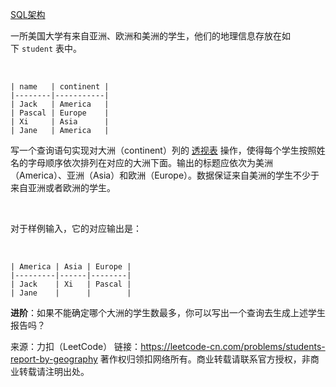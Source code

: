 [SQL架构](https://github.com/Zhenghao-Liu/LeetCode_problem-and-solution/blob/master/0618.学生地理信息报告/PROBLEM.sql)

一所美国大学有来自亚洲、欧洲和美洲的学生，他们的地理信息存放在如下 ```student``` 表中。

 
```
| name   | continent |
|--------|-----------|
| Jack   | America   |
| Pascal | Europe    |
| Xi     | Asia      |
| Jane   | America   |
```

写一个查询语句实现对大洲（continent）列的 [透视表](https://zh.wikipedia.org/wiki/%E9%80%8F%E8%A7%86%E8%A1%A8) 操作，使得每个学生按照姓名的字母顺序依次排列在对应的大洲下面。输出的标题应依次为美洲（America）、亚洲（Asia）和欧洲（Europe）。数据保证来自美洲的学生不少于来自亚洲或者欧洲的学生。

 

对于样例输入，它的对应输出是：

 
```
| America | Asia | Europe |
|---------|------|--------|
| Jack    | Xi   | Pascal |
| Jane    |      |        |
```

**进阶**：如果不能确定哪个大洲的学生数最多，你可以写出一个查询去生成上述学生报告吗？

来源：力扣（LeetCode）
链接：https://leetcode-cn.com/problems/students-report-by-geography
著作权归领扣网络所有。商业转载请联系官方授权，非商业转载请注明出处。
